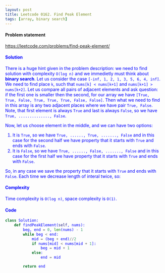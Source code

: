 ```yaml
---
layout: post
title: Leetcode 0162. Find Peak Element
tags: [array, binary search]
---
```


#### Problem statement

<a href="https://leetcode.com/problems/find-peak-element/"> <font color = blue>https://leetcode.com/problems/find-peak-element/

#### Solution
There is a huge hint given in the problem description: we need to find solution with complexity `O(log n)` and we immedietly must think about **binary search**. Let us consider the case `[-inf, 1, 2, 1, 3, 5, 6, 4, inf]`. We need to find place `k`, such that `nums[k] < nums[k+1]` and `nums[k+1] > nums[k+2]`. Let us compare all pairs of adjacent elements and ask question: if the first one is smaller then the second, for our array we have `[True, True, False, True, True, True, False, False]`. Then what we need to find in this array is any two adjacent places where we have pair `True, False`. Note, that first element is always `True` and last is always `False`, so we have `True, .............., False`. 

Now, let us choose element in the middle, and we can have two options:
1) It is `True`, so we have `True, ......, True, ......., False` and in this case for the second half we have property that it starts with `True` and ends with `False`.
2) It is `False`, so we have `True, ......, False, ......., False` and in this case for the first half we have property that it starts with `True` and ends with `False`.

So, in any case we save the property that it starts with `True` and ends with `False`. Each time we decrease length of interal twice, so:

#### Complexity
Time complexity is `O(log n)`, space complexity is `O(1)`.

#### Code
```python
class Solution:
    def findPeakElement(self, nums):
        beg, end = 0, len(nums) - 1
        while beg < end:
            mid = (beg + end)//2
            if nums[mid] < nums[mid + 1]:
                beg = mid + 1
            else:
                end = mid

        return end
```